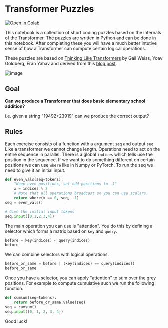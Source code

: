 # Transformer Puzzles

<a target="_blank" href="https://colab.research.google.com/github/srush/Transformer-Puzzles/blob/main/TransformerPuzzlers.ipynb">
  <img src="https://colab.research.google.com/assets/colab-badge.svg" alt="Open In Colab"/>
</a>



<!-- #region id="e9e822cb" -->
This notebook is a collection of short coding puzzles based on the internals of the Transformer. The puzzles are written in Python and can be done in this notebook. After completing these you will have a much better intutive sense of how a Transformer can compute certain logical operations. 

These puzzles are based on [Thinking Like Transformers](https://arxiv.org/pdf/2106.06981.pdf) by Gail Weiss, Yoav Goldberg, Eran Yahav and derived from this [blog post](https://srush.github.io/raspy/).
<!-- #endregion -->

![image](https://user-images.githubusercontent.com/35882/235678934-44c83052-9743-4de7-a46c-49a517923da1.png)


<!-- #region id="8e962052" -->
## Goal

**Can we produce a Transformer that does basic elementary school addition?**

i.e. given a string "19492+23919" can we produce the correct output? 
<!-- #endregion -->

<!-- #region id="d332140b" -->
## Rules

Each exercise consists of a function with a argument `seq` and output `seq`. Like a transformer we cannot change length. Operations need to act on the entire sequence in parallel. There is a global `indices` which tells use the position in the sequence. If we want to do something different on certain positions we can use `where` like in Numpy or PyTorch. To run the seq we need to give it an initial input. 
<!-- #endregion -->


```python colab={"base_uri": "https://localhost:8080/", "height": 96} id="1b28dc98" outputId="f1ac1157-3db8-40c0-dbb2-7d9bad8943a0"
def even_vals(seq=tokens):
    "Keep even positions, set odd positions to -1"
    x = indices % 2
    # Note that all operations broadcast so you can use scalars.
    return where(x == 0, seq, -1)
seq = even_vals()

# Give the initial input tokens
seq.input([0,1,2,3,4])
```

<!-- #region id="9dc23f88" -->
The main operation you can use is "attention". You do this by defining a selector which forms a matrix based on `key` and `query`.
<!-- #endregion -->

```python colab={"base_uri": "https://localhost:8080/", "height": 176} id="e2ee0ff8" outputId="a61ac19c-2550-4f3c-d653-50c323cdfd59"
before = key(indices) < query(indices)
before
```

<!-- #region id="a4de0a14" -->
We can combine selectors with logical operations.
<!-- #endregion -->

```python colab={"base_uri": "https://localhost:8080/", "height": 201} id="c315ba6d" outputId="270d50fa-649c-438b-8606-d3d078478162"
before_or_same = before | (key(indices) == query(indices))
before_or_same
```

<!-- #region id="00bc66a3" -->
Once you have a selector, you can apply "attention" to sum over the grey positions. For example to compute cumulative such we run the following function. 
<!-- #endregion -->

```python colab={"base_uri": "https://localhost:8080/", "height": 326} id="e79c8c8b" outputId="44db7f90-502d-497c-c5ba-4062c09f0a9a"
def cumsum(seq=tokens):
    return before_or_same.value(seq)
seq = cumsum()
seq.input([0, 1, 2, 3, 4])
```

Good luck!
